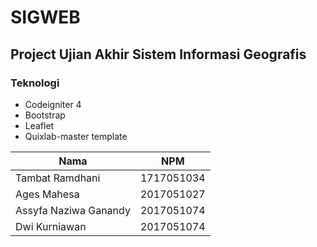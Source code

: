 # SIGWEB
## Project Ujian Akhir Sistem Informasi Geografis

### Teknologi

- Codeigniter 4
- Bootstrap
- Leaflet
- Quixlab-master template


| Nama                      | NPM        |
| ------------------------- | ---------- |
| Tambat Ramdhani           | 1717051034 |
| Ages Mahesa               | 2017051027 |
| Assyfa Naziwa Ganandy     | 2017051074 |
| Dwi Kurniawan             | 2017051074 |
